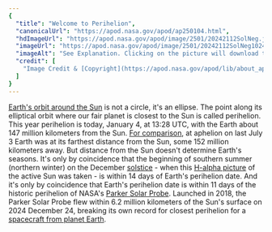```yaml
---
{
  "title": "Welcome to Perihelion",
  "canonicalUrl": "https://apod.nasa.gov/apod/ap250104.html",
  "hdImageUrl": "https://apod.nasa.gov/apod/image/2501/20242112SolNeg.jpg",
  "imageUrl": "https://apod.nasa.gov/apod/image/2501/20242112SolNeg1024.jpg",
  "imageAlt": "See Explanation. Clicking on the picture will download the highest resolution version available.",
  "credit": [
    "Image Credit & [Copyright](https://apod.nasa.gov/apod/lib/about_apod.html#srapply): Peter Ward ([Barden Ridge Observatory](http://www.atscope.com.au/BRO/bardenridgeobs.html))"
  ]
}
---
```


[Earth's orbit around the Sun](https://earthsky.org/tonight/earth-comes-closest-to-sun-every-year-in-early-january/) is not a circle, it's an ellipse. The point along its elliptical orbit where our fair planet is closest to the Sun is called perihelion. This year perihelion is today, January 4, at 13:28 UTC, with the Earth about 147 million kilometers from the Sun. [For comparison](https://www.timeanddate.com/astronomy/perihelion-aphelion-solstice.html), at aphelion on last July 3 Earth was at its farthest distance from the Sun, some 152 million kilometers away. But distance from the Sun doesn't determine Earth's seasons. It's only by coincidence that the beginning of southern summer (northern winter) on the December [solstice](https://apod.nasa.gov/apod/ap241221.html) - when this [H-alpha picture](https://www.atscope.com.au/BRO/gallery699.html) of the active Sun was taken - is within 14 days of Earth's perihelion date. And it's only by coincidence that Earth's perihelion date is within 11 days of the historic perihelion of NASA's [Parker Solar Probe](https://science.nasa.gov/mission/parker-solar-probe/). Launched in 2018, the Parker Solar Probe flew within 6.2 million kilometers of the Sun's surface on 2024 December 24, breaking its own record for closest perihelion for a [spacecraft from planet Earth](https://blogs.nasa.gov/parkersolarprobe/).

